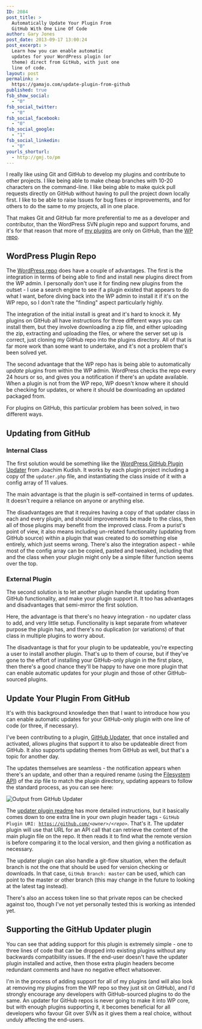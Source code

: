 ```yaml
---
ID: 2084
post_title: >
  Automatically Update Your Plugin From
  GitHub With One Line Of Code
author: Gary Jones
post_date: 2013-09-17 13:00:24
post_excerpt: >
  Learn how you can enable automatic
  updates for your WordPress plugin (or
  theme) direct from GitHub, with just one
  line of code.
layout: post
permalink: >
  https://gamajo.com/update-plugin-from-github
published: true
fsb_show_social:
  - "0"
fsb_social_twitter:
  - "0"
fsb_social_facebook:
  - "0"
fsb_social_google:
  - "1"
fsb_social_linkedin:
  - "0"
yourls_shorturl:
  - http://gmj.to/pm
---
```

I really like using Git and GitHub to develop my plugins and contribute to other projects. I like being able to make cheap branches with 10-20 characters on the command-line. I like being able to make quick pull requests directly on GitHub without having to pull the project down locally first. I like to be able to raise Issues for bug fixes or improvements, and for others to do the same to my projects, all in one place.

That makes Git and GitHub far more preferential to me as a developer and contributor, than the WordPress SVN plugin repo and support forums, and it's for that reason that more of <a href="https://github.com/GaryJones?tab=repositories" rel="me">my plugins</a> are only on GitHub, than the <a href="http://profiles.wordpress.org/GaryJ" rel="me">WP repo</a>.

<h2>WordPress Plugin Repo</h2>

The <a href="http://wordpress.org/plugins">WordPress repo</a> does have a couple of advantages. The first is the integration in terms of being able to find and install new plugins direct from the WP admin. I personally don't use it for finding new plugins from the outset - I use a search engine to see if a plugin existed that appears to do what I want, before diving back into the WP admin to install it if it's on the WP repo, so I don't rate the "finding" aspect particularly highly.

The integration of the initial install is great and it's hard to knock it. My plugins on GitHub all have instructions for three different ways you can install them, but they involve downloading a zip file, and either uploading the zip, extracting and uploading the files, or where the server set up is correct, just cloning my GitHub repo into the plugins directory. All of that is far more work than some want to undertake, and it's not a problem that's been solved yet.

The second advantage that the WP repo has is being able to automatically <em>update</em> plugins from within the WP admin. WordPress checks the repo every 24 hours or so, and gives you a notification if there's an update available. When a plugin is not from the WP repo, WP doesn't know where it should be checking for updates, or where it should be downloading an updated packaged from.

For plugins on GitHub, this particular problem has been solved, in two different ways.

<h2>Updating from GitHub</h2>

<h3>Internal Class</h3>

The first solution would be something like the <a href="https://github.com/jkudish/WordPress-GitHub-Plugin-Updater">WordPress GitHub Plugin Updater</a> from Joachim Kudish. It works by each plugin project including a copy of the <code>updater.php</code> file, and instantiating the class inside of it with a config array of 11 values.

The main advantage is that the plugin is self-contained in terms of updates. It doesn't require a reliance on anyone or anything else.

The disadvantages are that it requires having a copy of that updater class in each and every plugin, and should improvements be made to the class, then all of those plugins may benefit from the improved class. From a purist's point of view, it also means including un-related functionality (updating from GitHub source) within a plugin that was created to do something else entirely, which just seems wrong. There's also the integration aspect - while most of the config array can be copied, pasted and tweaked, including that and the class when your plugin might only be a simple filter function seems over the top.

<h3>External Plugin</h3>

The second solution is to let another plugin handle that updating from GitHub functionality, and make your plugin support it. It too has advantages and disadvantages that semi-mirror the first solution.

Here, the advantage is that there's no heavy integration - no updater class to add, and very little setup. Functionality is kept separate from whatever purpose the plugin has, and there's no duplication (or variations) of that class in multiple plugins to worry about.

The disadvantage is that for your plugin to be updateable, you're expecting a user to install another plugin. That's up to them of course, but if they've gone to the effort of installing your GitHub-only plugin in the first place, then there's a good chance they'll be happy to have one more plugin that can enable automatic updates for your plugin and those of other GitHub-sourced plugins.

<h2>Update Your Plugin From GitHub</h2>

It's with this background knowledge then that I want to introduce how you can enable automatic updates for your GitHub-only plugin with one line of code (or three, if necessary).

I've been contributing to a plugin, <a href="https://github.com/afragen/github-updater">GitHub Updater</a>, that once installed and activated, allows plugins that support it to also be updateable direct from GitHub. It also supports updating themes from GitHub as well, but that's a topic for another day.

The updates themselves are seamless - the notification appears when there's an update, and other than a required rename (using the <a href="http://codex.wordpress.org/Filesystem_API">Filesystem API</a>) of the zip file to match the plugin directory, updating appears to follow the standard process, as you can see here:

<img src="https://gamajo.wpengine.com/wp-content/uploads/github-updater-rename.png" alt="Output from GitHub Updater" />

The <a href="https://github.com/afragen/github-updater/blob/master/README.md">updater plugin readme</a> has more detailed instructions, but it basically comes down to one extra line in your own plugin header tags - <code>GitHub Plugin URI: https://github.com/<i>&lt;owner></i>/<i>&lt;repo></i></code>. That's it. The updater plugin will use that URL for an API call that can retrieve the content of the main plugin file on the repo. It then reads it to find what the remote version is before comparing it to the local version, and then giving a notification as necessary.

The updater plugin can also handle a git-flow situation, when the default branch is not the one that should be used for version checking or downloads. In that case, <code>GitHub Branch: master</code> can be used, which can point to the master or other branch (this may change in the future to looking at the latest tag instead).

There's also an access token line so that private repos can be checked against too, though I've not yet personally tested this is working as intended yet.

<h2>Supporting the GitHub Updater plugin</h2>

You can see that adding support for this plugin is extremely simple - one to three lines of code that can be dropped into existing plugins without any backwards compatibility issues. If the end-user doesn't have the updater plugin installed and active, then those extra plugin headers become redundant comments and have no negative effect whatsoever.

I'm in the process of adding support for all of my plugins (and will also look at removing my plugins from the WP repo so they just sit on GitHub), and I'd strongly encourage any developers with GitHub-sourced plugins to do the same. An updater for GitHub repos is never going to make it into WP core, but with enough plugins supporting it, it becomes beneficial for all developers who favour Git over SVN as it gives them a real choice, without unduly affecting the end-users.